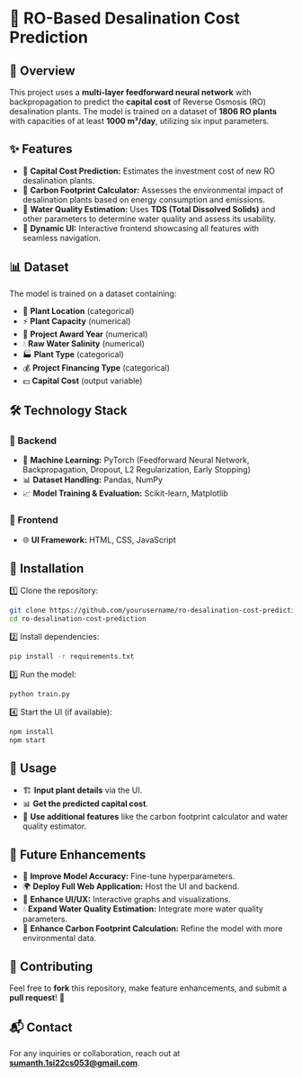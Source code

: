 # 🌊 RO-Based Desalination Cost Prediction

## 📌 Overview
This project uses a **multi-layer feedforward neural network** with backpropagation to predict the **capital cost** of Reverse Osmosis (RO) desalination plants. The model is trained on a dataset of **1806 RO plants** with capacities of at least **1000 m³/day**, utilizing six input parameters.

## ✨ Features
- 🔹 **Capital Cost Prediction:** Estimates the investment cost of new RO desalination plants.
- 🔹 **Carbon Footprint Calculator:** Assesses the environmental impact of desalination plants based on energy consumption and emissions.
- 🔹 **Water Quality Estimation:** Uses **TDS (Total Dissolved Solids)** and other parameters to determine water quality and assess its usability.
- 🔹 **Dynamic UI:** Interactive frontend showcasing all features with seamless navigation.

## 📊 Dataset
The model is trained on a dataset containing:
- 📍 **Plant Location** (categorical)
- ⚡ **Plant Capacity** (numerical)
- 📆 **Project Award Year** (numerical)
- 💧 **Raw Water Salinity** (numerical)
- 🏭 **Plant Type** (categorical)
- 💰 **Project Financing Type** (categorical)
- 💵 **Capital Cost** (output variable)

## 🛠️ Technology Stack

### 🔹 Backend
- 🧠 **Machine Learning:** PyTorch (Feedforward Neural Network, Backpropagation, Dropout, L2 Regularization, Early Stopping)
- 📊 **Dataset Handling:** Pandas, NumPy
- 📈 **Model Training & Evaluation:** Scikit-learn, Matplotlib

### 🔹 Frontend
- 🌐 **UI Framework:** HTML, CSS, JavaScript

## 🚀 Installation
1️⃣ Clone the repository:
   ```bash
   git clone https://github.com/yourusername/ro-desalination-cost-prediction.git
   cd ro-desalination-cost-prediction
   ```
2️⃣ Install dependencies:
   ```bash
   pip install -r requirements.txt
   ```
3️⃣ Run the model:
   ```bash
   python train.py
   ```
4️⃣ Start the UI (if available):
   ```bash
   npm install
   npm start
   ```

## 🎯 Usage
- 🏗️ **Input plant details** via the UI.
- 📊 **Get the predicted capital cost**.
- 🌿 **Use additional features** like the carbon footprint calculator and water quality estimator.

## 🔮 Future Enhancements
- 🚀 **Improve Model Accuracy:** Fine-tune hyperparameters.
- 🌍 **Deploy Full Web Application:** Host the UI and backend.
- 🎨 **Enhance UI/UX:** Interactive graphs and visualizations.
- 💧 **Expand Water Quality Estimation:** Integrate more water quality parameters.
- 🌱 **Enhance Carbon Footprint Calculation:** Refine the model with more environmental data.

## 🤝 Contributing
Feel free to **fork** this repository, make feature enhancements, and submit a **pull request**! 🚀


## 📬 Contact
For any inquiries or collaboration, reach out at **sumanth.1si22cs053@gmail.com**.

